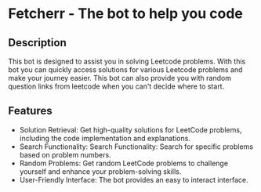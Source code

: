 # Fetcherr - The bot to help you code

## Description
This bot is designed to assist you in solving Leetcode problems. With this bot you can quickly access solutions for various Leetcode problems and make your journey easier. This bot can also provide you with random question links from leetcode when you can't decide where to start.

## Features
- Solution Retrieval: Get high-quality solutions for LeetCode problems, including the code implementation and explanations.
- Search Functionality: Search Functionality: Search for specific problems based on problem numbers.
- Random Problems: Get random LeetCode problems to challenge yourself and enhance your problem-solving skills.
- User-Friendly Interface: The bot provides an easy to interact interface.
